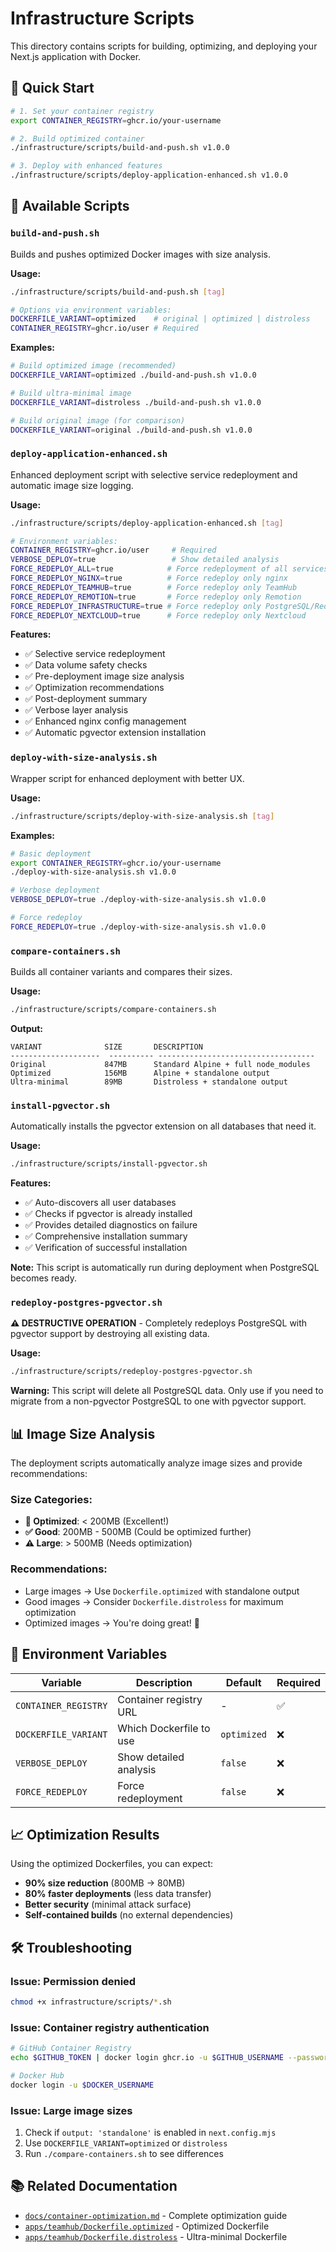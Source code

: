 # Infrastructure Scripts

This directory contains scripts for building, optimizing, and deploying your Next.js application with Docker.

## 🚀 Quick Start

```bash
# 1. Set your container registry
export CONTAINER_REGISTRY=ghcr.io/your-username

# 2. Build optimized container
./infrastructure/scripts/build-and-push.sh v1.0.0

# 3. Deploy with enhanced features
./infrastructure/scripts/deploy-application-enhanced.sh v1.0.0
```

## 📄 Available Scripts

### `build-and-push.sh`

Builds and pushes optimized Docker images with size analysis.

**Usage:**

```bash
./infrastructure/scripts/build-and-push.sh [tag]

# Options via environment variables:
DOCKERFILE_VARIANT=optimized    # original | optimized | distroless
CONTAINER_REGISTRY=ghcr.io/user # Required
```

**Examples:**

```bash
# Build optimized image (recommended)
DOCKERFILE_VARIANT=optimized ./build-and-push.sh v1.0.0

# Build ultra-minimal image
DOCKERFILE_VARIANT=distroless ./build-and-push.sh v1.0.0

# Build original image (for comparison)
DOCKERFILE_VARIANT=original ./build-and-push.sh v1.0.0
```

### `deploy-application-enhanced.sh`

Enhanced deployment script with selective service redeployment and automatic image size logging.

**Usage:**

```bash
./infrastructure/scripts/deploy-application-enhanced.sh [tag]

# Environment variables:
CONTAINER_REGISTRY=ghcr.io/user     # Required
VERBOSE_DEPLOY=true                 # Show detailed analysis
FORCE_REDEPLOY_ALL=true            # Force redeployment of all services
FORCE_REDEPLOY_NGINX=true          # Force redeploy only nginx
FORCE_REDEPLOY_TEAMHUB=true        # Force redeploy only TeamHub
FORCE_REDEPLOY_REMOTION=true       # Force redeploy only Remotion
FORCE_REDEPLOY_INFRASTRUCTURE=true # Force redeploy only PostgreSQL/Redis
FORCE_REDEPLOY_NEXTCLOUD=true      # Force redeploy only Nextcloud
```

**Features:**

- ✅ Selective service redeployment
- ✅ Data volume safety checks
- ✅ Pre-deployment image size analysis
- ✅ Optimization recommendations
- ✅ Post-deployment summary
- ✅ Verbose layer analysis
- ✅ Enhanced nginx config management
- ✅ Automatic pgvector extension installation

### `deploy-with-size-analysis.sh`

Wrapper script for enhanced deployment with better UX.

**Usage:**

```bash
./infrastructure/scripts/deploy-with-size-analysis.sh [tag]
```

**Examples:**

```bash
# Basic deployment
export CONTAINER_REGISTRY=ghcr.io/your-username
./deploy-with-size-analysis.sh v1.0.0

# Verbose deployment
VERBOSE_DEPLOY=true ./deploy-with-size-analysis.sh v1.0.0

# Force redeploy
FORCE_REDEPLOY=true ./deploy-with-size-analysis.sh v1.0.0
```

### `compare-containers.sh`

Builds all container variants and compares their sizes.

**Usage:**

```bash
./infrastructure/scripts/compare-containers.sh
```

**Output:**

```
VARIANT              SIZE       DESCRIPTION
--------------------  ---------- -----------------------------------
Original             847MB      Standard Alpine + full node_modules
Optimized            156MB      Alpine + standalone output
Ultra-minimal        89MB       Distroless + standalone output
```

### `install-pgvector.sh`

Automatically installs the pgvector extension on all databases that need it.

**Usage:**

```bash
./infrastructure/scripts/install-pgvector.sh
```

**Features:**

- ✅ Auto-discovers all user databases
- ✅ Checks if pgvector is already installed
- ✅ Provides detailed diagnostics on failure
- ✅ Comprehensive installation summary
- ✅ Verification of successful installation

**Note:** This script is automatically run during deployment when PostgreSQL becomes ready.

### `redeploy-postgres-pgvector.sh`

**⚠️ DESTRUCTIVE OPERATION** - Completely redeploys PostgreSQL with pgvector support by destroying all existing data.

**Usage:**

```bash
./infrastructure/scripts/redeploy-postgres-pgvector.sh
```

**Warning:** This script will delete all PostgreSQL data. Only use if you need to migrate from a non-pgvector PostgreSQL to one with pgvector support.

## 📊 Image Size Analysis

The deployment scripts automatically analyze image sizes and provide recommendations:

### Size Categories:

- **🚀 Optimized**: < 200MB (Excellent!)
- **✅ Good**: 200MB - 500MB (Could be optimized further)
- **⚠️ Large**: > 500MB (Needs optimization)

### Recommendations:

- Large images → Use `Dockerfile.optimized` with standalone output
- Good images → Consider `Dockerfile.distroless` for maximum optimization
- Optimized images → You're doing great! 🎉

## 🔧 Environment Variables

| Variable             | Description             | Default     | Required |
| -------------------- | ----------------------- | ----------- | -------- |
| `CONTAINER_REGISTRY` | Container registry URL  | -           | ✅       |
| `DOCKERFILE_VARIANT` | Which Dockerfile to use | `optimized` | ❌       |
| `VERBOSE_DEPLOY`     | Show detailed analysis  | `false`     | ❌       |
| `FORCE_REDEPLOY`     | Force redeployment      | `false`     | ❌       |

## 📈 Optimization Results

Using the optimized Dockerfiles, you can expect:

- **90% size reduction** (800MB → 80MB)
- **80% faster deployments** (less data transfer)
- **Better security** (minimal attack surface)
- **Self-contained builds** (no external dependencies)

## 🛠️ Troubleshooting

### Issue: Permission denied

```bash
chmod +x infrastructure/scripts/*.sh
```

### Issue: Container registry authentication

```bash
# GitHub Container Registry
echo $GITHUB_TOKEN | docker login ghcr.io -u $GITHUB_USERNAME --password-stdin

# Docker Hub
docker login -u $DOCKER_USERNAME
```

### Issue: Large image sizes

1. Check if `output: 'standalone'` is enabled in `next.config.mjs`
2. Use `DOCKERFILE_VARIANT=optimized` or `distroless`
3. Run `./compare-containers.sh` to see differences

## 📚 Related Documentation

- [`docs/container-optimization.md`](../../docs/container-optimization.md) - Complete optimization guide
- [`apps/teamhub/Dockerfile.optimized`](../../apps/teamhub/Dockerfile.optimized) - Optimized Dockerfile
- [`apps/teamhub/Dockerfile.distroless`](../../apps/teamhub/Dockerfile.distroless) - Ultra-minimal Dockerfile
